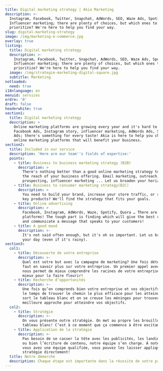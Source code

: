 ```yaml
---
title: Digital marketing strategy | Akia Marketing
description: >-
  Instagram, Facebook, Twitter, Snapchat, AdWords, SEO, Waze Ads, Spotify Ads,
  Influencer marketing; there are plenty of choices, but which ones to
  prioritize? We're here to help you find your way.
slug: digital-marketing-strategy
image: /img/marketing-e-commerce.jpg
overlay: true
listing:
  title: Digital marketing strategy
  description: >-
    Instagram, Facebook, Twitter, Snapchat, AdWords, SEO, Waze Ads, Spotify Ads,
    Influencer marketing; there are plenty of choices, but which ones to
    prioritize? We're here to help you find your way.
  image: /img/strategie-marketing-digital-square.jpg
  subtitle: Marketing
notloaded:
  need: true
i18nlanguage: en
menuid: services
ordre: '0'
draft: false
headerwhite: true
section1:
  title: Digital marketing strategy
  description: >
    Online marketing platforms are growing every year and it's hard to keep up.
    Facebook Ads, Instagram story, influencer marketing, AdWords Ads, Spotify
    Ads; there's something for every taste! Akia is here to help you choose the
    online marketing platforms that will benefit your business.
section2:
  title: Included in our service
  description: 'Here are our team''s fields of expertise:'
  points:
    - title: Business to business marketing strategy (B2B)
      description: >
        There's nothing better than a good online marketing strategy to expand
        the reach of your business offering. Email marketing, outreach, Linkedin
        prospecting, influencer marketing ... Let us broaden your horizons.
    - title: Business to consumer marketing strategy(B2C)
      description: >
        You need to build your brand, increase your store traffic, or sell some
        key products? We'll find the strategy that fits your goals.
    - title: Online advertising
      description: >
        Facebook, Instagram, AdWords, Waze, Spotify, Quora … There are plenty of
        platforms! The tough part is finding which will give the best results
        and communicate a message that speaks to your customers!
    - title: A good mood
      description: >-
        It's not said often enough, but it's oh so important. Let us brighten
        your day (even if it's rainy).
section3:
  col1:
    - title: Découverte de votre entreprise
      description: >-
        Quel est votre but avec la campagne de marketing? Une fois déterminé, il
        faut en savoir plus sur votre entreprise. Un premier appel avec vous
        nous permet de mieux comprendre les racines de votre entreprise. Rien de
        mieux pour la faire fleurir!
    - title: Recherche d’opportunités
      description: >-
        Une fois qu’on comprends bien votre entreprise et vos objectifs, c’est
        le temps de trouver le chemin le plus efficace pour les atteindre. On
        sort le tableau blanc et on se creuse les méninges pour trouver la
        meilleure approche pour atteindre vos objectifs.
  col2:
    - title: Stratégie
      description: >-
        On vous présente notre stratégie. On met au propre les brouillons du
        tableau blanc! C’est à ce moment que ça commence à être excitant!  
    - title: Application de la stratégie
      description: >-
        Pas besoin de se casser la tête avec les publicités, les landings pages
        ou bien l’écriture de contenu, notre équipe s’en charge. À noter que si
        vous avez une équipe qualifiée, vous pouvez les laisser appliquer la
        stratégie directement! 
  title: Notre démarche
  description: Chaque étape est importante dans la réussite de votre projet.
---
```


